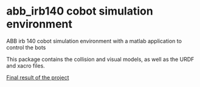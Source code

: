 # abb_irb140 cobot simulation environment

ABB irb 140 cobot simulation environment with a matlab
application to control the bots

This package contains the collision and visual models, as well as the URDF and xacro files.

[Final result of the project](https://youtu.be/m2RQyEBUfNQ)
